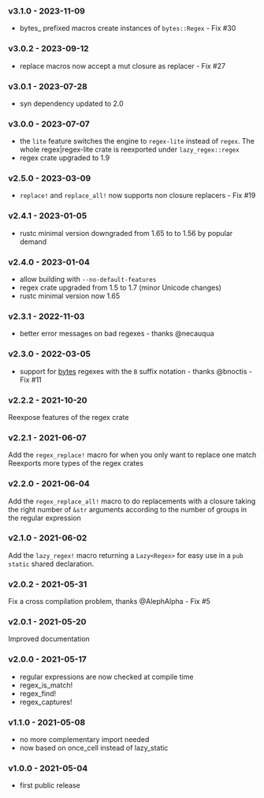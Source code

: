 <a name="v3.1.0"></a>
### v3.1.0 - 2023-11-09
- bytes_ prefixed macros create instances of `bytes::Regex` - Fix #30

<a name="v3.0.2"></a>
### v3.0.2 - 2023-09-12
- replace macros now accept a mut closure as replacer - Fix #27

<a name="v3.0.1"></a>
### v3.0.1 - 2023-07-28
- syn dependency updated to 2.0

<a name="v3.0.0"></a>
### v3.0.0 - 2023-07-07
- the `lite` feature switches the engine to `regex-lite` instead of `regex`. The whole regex|regex-lite crate is reexported under `lazy_regex::regex`
- regex crate upgraded to 1.9

<a name="v2.5.0"></a>
### v2.5.0 - 2023-03-09
- `replace!` and `replace_all!` now supports non closure replacers - Fix #19

<a name="v2.4.1"></a>
### v2.4.1 - 2023-01-05
- rustc minimal version downgraded from 1.65 to to 1.56 by popular demand

<a name="v2.4.0"></a>
### v2.4.0 - 2023-01-04
- allow building with `--no-default-features`
- regex crate upgraded from 1.5 to 1.7 (minor Unicode changes)
- rustc minimal version now 1.65

<a name="v2.3.1"></a>
### v2.3.1 - 2022-11-03
- better error messages on bad regexes - thanks @necauqua

<a name="v2.3.0"></a>
### v2.3.0 - 2022-03-05
- support for [bytes](https://docs.rs/regex/latest/regex/bytes/index.html) regexes with the `B` suffix notation - thanks @bnoctis - Fix #11

<a name="v2.2.2"></a>
### v2.2.2 - 2021-10-20
Reexpose features of the regex crate

<a name="v2.2.1"></a>
### v2.2.1 - 2021-06-07
Add the `regex_replace!` macro for when you only want to replace one match
Reexports more types of the regex crates

<a name="v2.2.0"></a>
### v2.2.0 - 2021-06-04
Add the `regex_replace_all!` macro to do replacements with a closure taking the right number of `&str` arguments according to the number of groups in the regular expression

<a name="v2.1.0"></a>
### v2.1.0 - 2021-06-02
Add the `lazy_regex!` macro returning a `Lazy<Regex>` for easy use in a `pub static` shared declaration.

<a name="v2.0.2"></a>
### v2.0.2 - 2021-05-31
Fix a cross compilation problem, thanks @AlephAlpha - Fix #5

<a name="v2.0.1"></a>
### v2.0.1 - 2021-05-20
Improved documentation

<a name="v2.0.0"></a>
### v2.0.0 - 2021-05-17
- regular expressions are now checked at compile time
- regex_is_match!
- regex_find!
- regex_captures!

<a name="v1.1.0"></a>
### v1.1.0 - 2021-05-08
- no more complementary import needed
- now based on once_cell instead of lazy_static

<a name="v1.0.0"></a>
### v1.0.0 - 2021-05-04
- first public release
